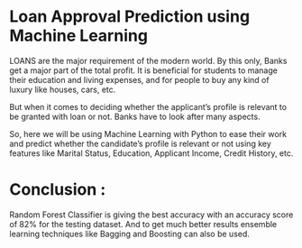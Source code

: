 # Loan Approval Prediction using Machine Learning

LOANS are the major requirement of the modern world. By this only, Banks get a major part of the total profit. It is beneficial for students to manage their education and living expenses, and for people to buy any kind of luxury like houses, cars, etc.

But when it comes to deciding whether the applicant’s profile is relevant to be granted with loan or not. Banks have to look after many aspects.

So, here we will be using Machine Learning with Python to ease their work and predict whether the candidate’s profile is relevant or not using key features like Marital Status, Education, Applicant Income, Credit History, etc.

# Conclusion : 

Random Forest Classifier is giving the best accuracy with an accuracy score of 82% for the testing dataset. And to get much better results ensemble learning techniques like Bagging and Boosting can also be used.